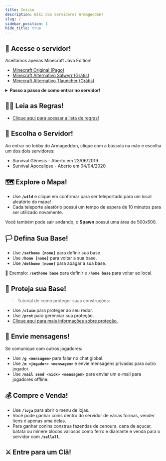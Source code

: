 ```yaml
---
title: Inicio
description: Wiki dos Servidores Armageddon!
slug: /
sidebar_position: 1
hide_title: true
---
```


## 🚀 Acesse o servidor!

Aceitamos apenas Minecraft Java Edition!
- [Minecraft Original (Pago)](https://www.minecraft.net/pt-pt/store/minecraft-java-edition)
- [Minecraft Alternativo Salwyrr (Grátis)](https://www.salwyrr.com/)
- [Minecraft Alternativo Tlauncher (Grátis)](https://tlauncher.org/installer)

<details>
<summary><b>Passo a passo de como entrar no servidor!</b></summary>
<div>

1. Clique na opção `Multijogador`

![imagem1](https://i.imgur.com/GrM6K7u.png)

<br></br>

2. Clique na opção `Adicionar Servidor`

![imagem2](https://i.imgur.com/lWvf06W.png)

<br></br>

3. Preencha `armamc.com` na opção Endereço do servidor e clique em `Concluído`

![imagem3](https://i.imgur.com/Yj26mwk.png)

<br></br>

4. Clique na mensagem do servidor para entrar

![imagem4](https://i.imgur.com/OjbuN7Q.png)

<br></br>

5. Use **`/register Sua-Senha Sua-Senha`** para se registrar

</div>
</details>

## 🏴‍☠️ Leia as Regras!

- [Clique aqui para acessar a lista de regras!](https://wiki.armamc.com/regras)

## 🧭 Escolha o Servidor!

Ao entrar no lobby do Armageddon, clique com a bússola na mão e escolha um dos dois servidores:

* Survival Gênesis - Aberto em 23/06/2019
* Survival Apocalipse - Aberto em 04/04/2020

## 🗺️ Explore o Mapa!

* Use **`/wild`** e clique em confirmar para ser teleportado para um local aleatório do mapa!
* Cada teleporte aleatório possui um tempo de espera de 10 minutos para ser utilizado novamente.

Você também pode sair andando, o **Spawn** possui uma área de 500x500.

## 🏳️ Defina Sua Base!

* Use **`/sethome [nome]`** para definir sua base.
* Use **`/home [nome]`** para voltar a sua base.
* Use **`/delhome [nome]`** para apagar a sua base.

🎯 Exemplo: **`/sethome base`** para definir e **`/home base`** para voltar ao local.

## 💂 Proteja sua Base!

> Tutorial de como proteger suas construções:

* Use **`/claim`** para proteger ao seu redor.
* Use **`/prot`** para gerenciar sua proteção.
* [Clique aqui para mais informações sobre proteção.](/protecao/basica.md)

## 💬 Envie mensagens!

Se comunique com outros jogadores:

* Use **`/g <mensagem>`** para falar no chat global.
* Use **`/m <jogador> <mensagem>`** e envie mensagens privadas para outro jogador.
* Use **`/mail send <nick> <mensagem>`** para enviar um e-mail para jogadores offline.

## 💰 Compre e Venda!

* Use **`/loja`** para abrir o menu de lojas.
* Você pode ganhar coins dentro do servidor de várias formas, vender itens é apenas uma delas.
* Para ganhar conins construa fazendas de cenoura, cana de açucar, batata ou minere blocos valiosos como ferro e diamante e venda para o servidor com **`/sellall`**.

## ⚔️ Entre para um Clã!
